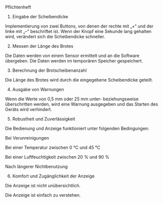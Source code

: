 Pflichtenheft
1. Eingabe der Scheibendicke

Implementierung von zwei Buttons, von denen der rechte mit „+“ und der linke mit „–“ beschriftet ist.
Wenn der Knopf eine Sekunde lang gehalten wird, verändert sich die Scheibendicke schneller.


2. Messen der Länge des Brotes

Die Daten werden von einem Sensor ermittelt und an die Software übergeben.
Die Daten werden im temporären Speicher gespeichert.


3. Berechnung der Brotscheibenanzahl

Die Länge des Brotes wird durch die eingegebene Scheibendicke geteilt.


4. Ausgabe von Warnungen

Wenn die Werte von 0,5 mm oder 25 mm unter- beziehungsweise überschritten werden, wird eine Warnung ausgegeben und das Starten des Geräts wird verhindert.


5. Robustheit und Zuverlässigkeit

Die Bedienung und Anzeige funktioniert unter folgenden Bedingungen:

Bei Verunreinigungen

Bei einer Temperatur zwischen 0 °C und 45 °C

Bei einer Luftfeuchtigkeit zwischen 20 % und 90 %

Nach längerer Nichtbenutzung


6. Komfort und Zugänglichkeit der Anzeige

Die Anzeige ist nicht unübersichtlich.

Die Anzeige ist einfach zu verstehen.


